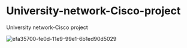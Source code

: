 # University-network-Cisco-project
University network-Cisco project

![efa35700-fe0d-11e9-99e1-6b1ed90d5029](https://github.com/gsifat4/University-network-Cisco-project/assets/134460838/112edfc2-c74a-476c-8953-30e84bfaabea)
